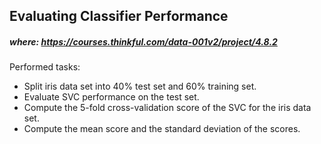 ## Evaluating Classifier Performance

##### where: https://courses.thinkful.com/data-001v2/project/4.8.2

Performed tasks:
- Split iris data set into 40% test set and 60% training set.
- Evaluate SVC performance on the test set.
- Compute the 5-fold cross-validation score of the SVC for the iris data set.
- Compute the mean score and the standard deviation of the scores.
